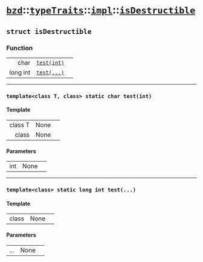 # [`bzd`](../../../../index.md)::[`typeTraits`](../../../index.md)::[`impl`](../../index.md)::[`isDestructible`](../index.md)

## `struct isDestructible`

### Function
||||
|---:|:---|:---|
|char|[`test(int)`](./index.md)||
|long int|[`test(...)`](./index.md)||
------
### `template<class T, class> static char test(int)`

#### Template
||||
|---:|:---|:---|
|class T|None||
|class|None||
#### Parameters
||||
|---:|:---|:---|
|int|None||
------
### `template<class> static long int test(...)`

#### Template
||||
|---:|:---|:---|
|class|None||
#### Parameters
||||
|---:|:---|:---|
|...|None||
